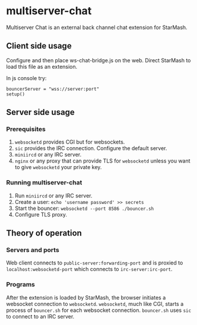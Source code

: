 # multiserver-chat

Multiserver Chat is an external back channel chat extension for StarMash.

## Client side usage

Configure and then place ws-chat-bridge.js on the web. Direct StarMash to load this file as an extension.

In js console try:

    bouncerServer = "wss://server:port"
    setup()

## Server side usage

### Prerequisites

1. `websocketd` provides CGI but for websockets.
2. `sic` provides the IRC connection. Configure the default server.
3. `miniircd` or any IRC server.
4. `nginx` or any proxy that can provide TLS for `websocketd` unless you want to give `websocketd` your private key.

### Running multiserver-chat

1. Run `miniircd` or any IRC server.
2. Create a user: `echo 'username password' >> secrets`
3. Start the bouncer: `websocketd --port 8586 ./bouncer.sh`
4. Configure TLS proxy.

## Theory of operation

### Servers and ports

Web client connects to `public-server:forwarding-port` and is proxied to `localhost:websocketd-port` which connects to `irc-server:irc-port`.

### Programs

After the extension is loaded by StarMash, the browser initiates a websocket connection to `websocketd`.
`websocketd`, much like CGI, starts a process of `bouncer.sh` for each websocket connection.
`bouncer.sh` uses `sic` to connect to an IRC server.


